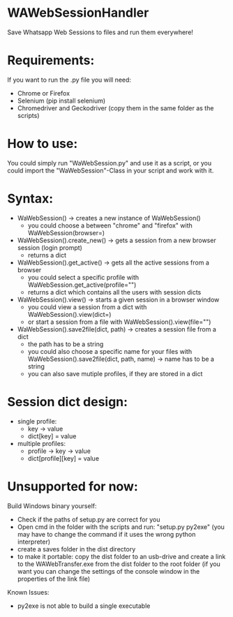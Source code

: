 # WAWebSessionHandler
Save Whatsapp Web Sessions to files and run them everywhere! 

# Requirements:
If you want to run the .py file you will need:
- Chrome or Firefox
- Selenium (pip install selenium)
- Chromedriver and Geckodriver (copy them in the same folder as the scripts)

# How to use:
You could simply run "WaWebSession.py" and use it as a script, or you could import the "WaWebSession"-Class in your script and work with it.

# Syntax:
-  WaWebSession() -> creates a new instance of WaWebSession()
    - you could choose a between "chrome" and "firefox" with WaWebSession(browser=)
- WaWebSession().create_new() -> gets a session from a new browser session (login prompt)
    - returns a dict
- WaWebSession().get_active() -> gets all the active sessions from a browser
    - you could select a specific profile with WaWebSession.get_active(profile="")
    - returns a dict which contains all the users with session dicts
- WaWebSession().view() -> starts a given session in a browser window
    - you could view a session from a dict with WaWebSession().view(dict=)
    - or start a session from a file with WaWebSession().view(file="")
- WaWebSession().save2file(dict, path) -> creates a session file from a dict
    - the path has to be a string
    - you could also choose a specific name for your files with WaWebSession().save2file(dict, path, name) -> name has to be a string
    - you can also save mutiple profiles, if they are stored in a dict
 
# Session dict design:
- single profile:
    - key -> value
    - dict[key] = value
- multiple profiles:
    - profile -> key -> value
    - dict[profile][key] = value


# Unsupported for now:
Build Windows binary yourself:
- Check if the paths of setup.py are correct for you
- Open cmd in the folder with the scripts and run: "setup.py py2exe" (you may have to change the command if it uses the wrong python interpreter)
- create a saves folder in the dist directory
- to make it portable: copy the dist folder to an usb-drive and create a link to the WAWebTransfer.exe from the dist folder to the root folder (if you want you can change the settings of the console window in the properties of the link file)

Known Issues:
- py2exe is not able to build a single executable
